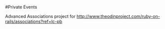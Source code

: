 #Private Events

Advanced Associations project for http://www.theodinproject.com/ruby-on-rails/associations?ref=lc-pb